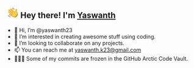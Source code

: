 <p></p>
<img alt="👋" src="./assets/hand-wave.gif" width='40' align="left"/><h2>Hey there! I'm <a href="https://github.com/yaswanth23" target="_blank">Yaswanth</a></h2>

- 👋 Hi, I’m @yaswanth23
- 👀 I’m interested in creating awesome stuff using coding.
- 💞️ I’m looking to collaborate on any projects.
- 📫 You can reach me at yaswanth.k23@gmail.com
- 🧑🏻‍💻 Some of my commits are frozen in the GitHub Arctic Code Vault.

<!---
yaswanth23/yaswanth23 is a ✨ special ✨ repository because its `README.md` (this file) appears on your GitHub profile.
You can click the Preview link to take a look at your changes.
--->
